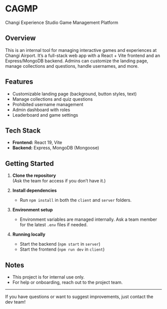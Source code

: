 # CAGMP

Changi Experience Studio Game Management Platform

## Overview

This is an internal tool for managing interactive games and experiences at Changi Airport. It’s a full-stack web app with a React + Vite frontend and an Express/MongoDB backend. Admins can customize the landing page, manage collections and questions, handle usernames, and more.

## Features

- Customizable landing page (background, button styles, text)
- Manage collections and quiz questions
- Prohibited username management
- Admin dashboard with roles
- Leaderboard and game settings

## Tech Stack

- **Frontend:** React 19, Vite
- **Backend:** Express, MongoDB (Mongoose)

## Getting Started

1. **Clone the repository**  
   (Ask the team for access if you don’t have it.)

2. **Install dependencies**

   - Run `npm install` in both the `client` and `server` folders.

3. **Environment setup**

   - Environment variables are managed internally. Ask a team member for the latest `.env` files if needed.

4. **Running locally**
   - Start the backend (`npm start` in `server`)
   - Start the frontend (`npm run dev` in `client`)

## Notes

- This project is for internal use only.
- For help or onboarding, reach out to the project team.

---

If you have questions or want to suggest improvements, just contact the dev team!
